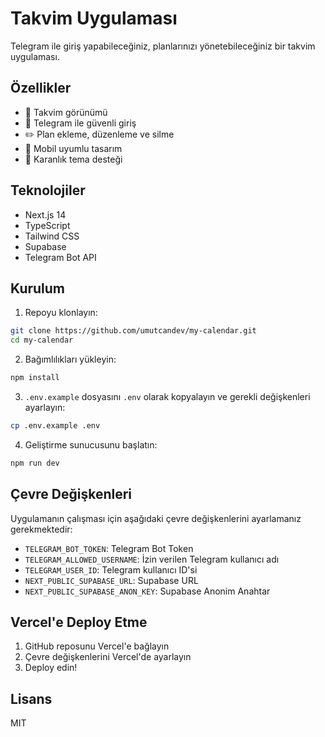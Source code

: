 # Takvim Uygulaması

Telegram ile giriş yapabileceğiniz, planlarınızı yönetebileceğiniz bir takvim uygulaması.

## Özellikler

- 📅 Takvim görünümü
- 🔐 Telegram ile güvenli giriş
- ✏️ Plan ekleme, düzenleme ve silme
- 📱 Mobil uyumlu tasarım
- 🌙 Karanlık tema desteği

## Teknolojiler

- Next.js 14
- TypeScript
- Tailwind CSS
- Supabase
- Telegram Bot API

## Kurulum

1. Repoyu klonlayın:
```bash
git clone https://github.com/umutcandev/my-calendar.git
cd my-calendar
```

2. Bağımlılıkları yükleyin:
```bash
npm install
```

3. `.env.example` dosyasını `.env` olarak kopyalayın ve gerekli değişkenleri ayarlayın:
```bash
cp .env.example .env
```

4. Geliştirme sunucusunu başlatın:
```bash
npm run dev
```

## Çevre Değişkenleri

Uygulamanın çalışması için aşağıdaki çevre değişkenlerini ayarlamanız gerekmektedir:

- `TELEGRAM_BOT_TOKEN`: Telegram Bot Token
- `TELEGRAM_ALLOWED_USERNAME`: İzin verilen Telegram kullanıcı adı
- `TELEGRAM_USER_ID`: Telegram kullanıcı ID'si
- `NEXT_PUBLIC_SUPABASE_URL`: Supabase URL
- `NEXT_PUBLIC_SUPABASE_ANON_KEY`: Supabase Anonim Anahtar

## Vercel'e Deploy Etme

1. GitHub reposunu Vercel'e bağlayın
2. Çevre değişkenlerini Vercel'de ayarlayın
3. Deploy edin!

## Lisans

MIT
